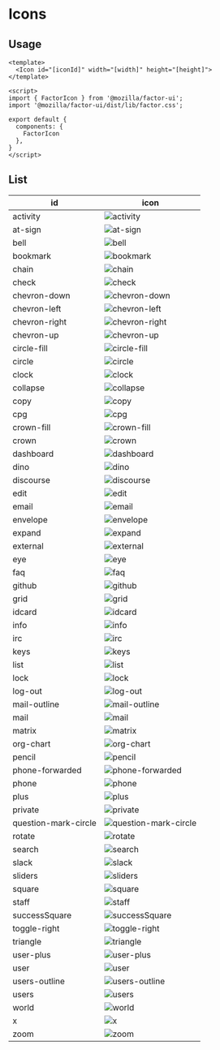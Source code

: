 # Icons

## Usage

```
<template>
  <Icon id="[iconId]" width="[width]" height="[height]">
</template>

<script>
import { FactorIcon } from '@mozilla/factor-ui';
import '@mozilla/factor-ui/dist/lib/factor.css';

export default {
  components: {
    FactorIcon
  },
}
</script>

```

## List

| id                   | icon                                                               |
| -------------------- | ------------------------------------------------------------------ |
| activity             | ![activity](./src/assets/svg/activity.svg)                         |
| at-sign              | ![at-sign](./src/assets/svg/at-sign.svg)                           |
| bell                 | ![bell](./src/assets/svg/bell.svg)                                 |
| bookmark             | ![bookmark](./src/assets/svg/bookmark.svg)                         |
| chain                | ![chain](./src/assets/svg/chain.svg)                               |
| check                | ![check](./src/assets/svg/check.svg)                               |
| chevron-down         | ![chevron-down](./src/assets/svg/chevron-down.svg)                 |
| chevron-left         | ![chevron-left](./src/assets/svg/chevron-left.svg)                 |
| chevron-right        | ![chevron-right](./src/assets/svg/chevron-right.svg)               |
| chevron-up           | ![chevron-up](./src/assets/svg/chevron-up.svg)                     |
| circle-fill          | ![circle-fill](./src/assets/svg/circle-fill.svg)                   |
| circle               | ![circle](./src/assets/svg/circle.svg)                             |
| clock                | ![clock](./src/assets/svg/clock.svg)                               |
| collapse             | ![collapse](./src/assets/svg/collapse.svg)                         |
| copy                 | ![copy](./src/assets/svg/copy.svg)                                 |
| cpg                  | ![cpg](./src/assets/svg/cpg.svg)                                   |
| crown-fill           | ![crown-fill](./src/assets/svg/crown-fill.svg)                     |
| crown                | ![crown](./src/assets/svg/crown.svg)                               |
| dashboard            | ![dashboard](./src/assets/svg/dashboard.svg)                       |
| dino                 | ![dino](./src/assets/svg/dino.svg)                                 |
| discourse            | ![discourse](./src/assets/svg/discourse.svg)                       |
| edit                 | ![edit](./src/assets/svg/edit.svg)                                 |
| email                | ![email](./src/assets/svg/email.svg)                               |
| envelope             | ![envelope](./src/assets/svg/envelope.svg)                         |
| expand               | ![expand](./src/assets/svg/expand.svg)                             |
| external             | ![external](./src/assets/svg/external.svg)                         |
| eye                  | ![eye](./src/assets/svg/eye.svg)                                   |
| faq                  | ![faq](./src/assets/svg/faq.svg)                                   |
| github               | ![github](./src/assets/svg/github.svg)                             |
| grid                 | ![grid](./src/assets/svg/grid.svg)                                 |
| idcard               | ![idcard](./src/assets/svg/idcard.svg)                             |
| info                 | ![info](./src/assets/svg/info.svg)                                 |
| irc                  | ![irc](./src/assets/svg/irc.svg)                                   |
| keys                 | ![keys](./src/assets/svg/keys.svg)                                 |
| list                 | ![list](./src/assets/svg/list.svg)                                 |
| lock                 | ![lock](./src/assets/svg/lock.svg)                                 |
| log-out              | ![log-out](./src/assets/svg/log-out.svg)                           |
| mail-outline         | ![mail-outline](./src/assets/svg/mail-outline.svg)                 |
| mail                 | ![mail](./src/assets/svg/mail.svg)                                 |
| matrix               | ![matrix](./src/assets/svg/matrix.svg)                             |
| org-chart            | ![org-chart](./src/assets/svg/org-chart.svg)                       |
| pencil               | ![pencil](./src/assets/svg/pencil.svg)                             |
| phone-forwarded      | ![phone-forwarded](./src/assets/svg/phone-forwarded.svg)           |
| phone                | ![phone](./src/assets/svg/phone.svg)                               |
| plus                 | ![plus](./src/assets/svg/plus.svg)                                 |
| private              | ![private](./src/assets/svg/private.svg)                           |
| question-mark-circle | ![question-mark-circle](./src/assets/svg/question-mark-circle.svg) |
| rotate               | ![rotate](./src/assets/svg/rotate.svg)                             |
| search               | ![search](./src/assets/svg/search.svg)                             |
| slack                | ![slack](./src/assets/svg/slack.svg)                               |
| sliders              | ![sliders](./src/assets/svg/sliders.svg)                           |
| square               | ![square](./src/assets/svg/square.svg)                             |
| staff                | ![staff](./src/assets/svg/staff.svg)                               |
| successSquare        | ![successSquare](./src/assets/svg/successSquare.svg)               |
| toggle-right         | ![toggle-right](./src/assets/svg/toggle-right.svg)                 |
| triangle             | ![triangle](./src/assets/svg/triangle.svg)                         |
| user-plus            | ![user-plus](./src/assets/svg/user-plus.svg)                       |
| user                 | ![user](./src/assets/svg/user.svg)                                 |
| users-outline        | ![users-outline](./src/assets/svg/users-outline.svg)               |
| users                | ![users](./src/assets/svg/users.svg)                               |
| world                | ![world](./src/assets/svg/world.svg)                               |
| x                    | ![x](./src/assets/svg/x.svg)                                       |
| zoom                 | ![zoom](./src/assets/svg/zoom.svg)                                 |

